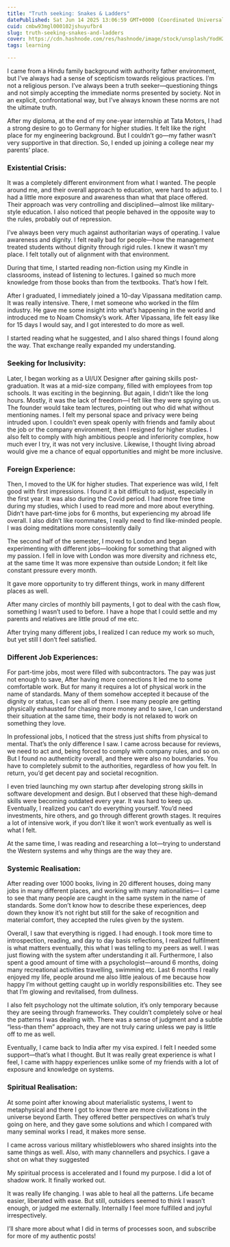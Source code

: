 ```yaml
---
title: "Truth seeking: Snakes & Ladders"
datePublished: Sat Jun 14 2025 13:06:59 GMT+0000 (Coordinated Universal Time)
cuid: cmbw93mgl000102jshuyufbr4
slug: truth-seeking-snakes-and-ladders
cover: https://cdn.hashnode.com/res/hashnode/image/stock/unsplash/YodH2WzN6YU/upload/3a14d3e75ca368d607136e661e5bdc92.jpeg
tags: learning

---
```


I came from a Hindu family background with authority father environment, but I’ve always had a sense of scepticism towards religious practices. I’m not a religious person. I’ve always been a truth seeker—questioning things and not simply accepting the immediate norms presented by society. Not in an explicit, confrontational way, but I’ve always known these norms are not the ultimate truth.

After my diploma, at the end of my one-year internship at Tata Motors, I had a strong desire to go to Germany for higher studies. It felt like the right place for my engineering background. But I couldn’t go—my father wasn’t very supportive in that direction. So, I ended up joining a college near my parents’ place.

### **Existential Crisis:**

It was a completely different environment from what I wanted. The people around me, and their overall approach to education, were hard to adjust to. I had a little more exposure and awareness than what that place offered. Their approach was very controlling and disciplined—almost like military-style education. I also noticed that people behaved in the opposite way to the rules, probably out of repression.

I’ve always been very much against authoritarian ways of operating. I value awareness and dignity. I felt really bad for people—how the management treated students without dignity through rigid rules. I knew it wasn’t my place. I felt totally out of alignment with that environment.

During that time, I started reading non-fiction using my Kindle in classrooms, instead of listening to lectures. I gained so much more knowledge from those books than from the textbooks. That’s how I felt.

After I graduated, I immediately joined a 10-day Vipassana meditation camp. It was really intensive. There, I met someone who worked in the film industry. He gave me some insight into what’s happening in the world and introduced me to Noam Chomsky’s work. After Vipassana, life felt easy like for 15 days I would say, and I got interested to do more as well.

I started reading what he suggested, and I also shared things I found along the way. That exchange really expanded my understanding.

### **Seeking for Inclusivity:**

Later, I began working as a UI/UX Designer after gaining skills post-graduation. It was at a mid-size company, filled with employees from top schools. It was exciting in the beginning. But again, I didn’t like the long hours. Mostly, it was the lack of freedom—I felt like they were spying on us. The founder would take team lectures, pointing out who did what without mentioning names. I felt my personal space and privacy were being intruded upon. I couldn’t even speak openly with friends and family about the job or the company environment, then I resigned for higher studies. I also felt to comply with high ambitious people and inferiority complex, how much ever I try, it was not very inclusive. Likewise, I thought living abroad would give me a chance of equal opportunities and might be more inclusive.

### **Foreign Experience:**

Then, I moved to the UK for higher studies. That experience was wild, I felt good with first impressions. I found it a bit difficult to adjust, especially in the first year. It was also during the Covid period. I had more free time during my studies, which I used to read more and more about everything. Didn’t have part-time jobs for 6 months, but experiencing my abroad life overall. I also didn’t like roommates, I really need to find like-minded people. I was doing meditations more consistently daily

The second half of the semester, I moved to London and began experimenting with different jobs—looking for something that aligned with my passion. I fell in love with London was more diversity and richness etc, at the same time It was more expensive than outside London; it felt like constant pressure every month.

It gave more opportunity to try different things, work in many different places as well.

After many circles of monthly bill payments, I got to deal with the cash flow, something I wasn’t used to before. I have a hope that I could settle and my parents and relatives are little proud of me etc.

After trying many different jobs, I realized I can reduce my work so much, but yet still I don’t feel satisfied.

### **Different Job Experiences:**

For part-time jobs, most were filled with subcontractors. The pay was just not enough to save, After having more connections It led me to some comfortable work. But for many it requires a lot of physical work in the name of standards. Many of them somehow accepted it because of the dignity or status, I can see all of them. I see many people are getting physically exhausted for chasing more money and to save, I can understand their situation at the same time, their body is not relaxed to work on something they love.

In professional jobs, I noticed that the stress just shifts from physical to mental. That’s the only difference I saw. I came across because for reviews, we need to act and, being forced to comply with company rules, and so on. But I found no authenticity overall, and there were also no boundaries. You have to completely submit to the authorities, regardless of how you felt. In return, you’d get decent pay and societal recognition.

I even tried launching my own startup after developing strong skills in software development and design. But I observed that these high-demand skills were becoming outdated every year. It was hard to keep up. Eventually, I realized you can’t do everything yourself. You’d need investments, hire others, and go through different growth stages. It requires a lot of intensive work, if you don’t like it won’t work eventually as well is what I felt.

At the same time, I was reading and researching a lot—trying to understand the Western systems and why things are the way they are.

### **Systemic Realisation:**

After reading over 1000 books, living in 20 different houses, doing many jobs in many different places, and working with many nationalities— I came to see that many people are caught in the same system in the name of standards. Some don’t know how to describe these experiences, deep down they know it’s not right but still for the sake of recognition and material comfort, they accepted the rules given by the system.

Overall, I saw that everything is rigged. I had enough. I took more time to introspection, reading, and day to day basis reflections, I realized fulfilment is what matters eventually, this what I was telling to my peers as well. I was just flowing with the system after understanding it all. Furthermore, I also spent a good amount of time with a psychologist—around 6 months, doing many recreational activities travelling, swimming etc. Last 6 months I really enjoyed my life, people around me also little jealous of me because how happy I’m without getting caught up in worldly responsibilities etc. They see that I’m glowing and revitalised, from dullness.

I also felt psychology not the ultimate solution, it’s only temporary because they are seeing through frameworks. They couldn’t completely solve or heal the patterns I was dealing with. There was a sense of judgment and a subtle “less-than them” approach, they are not truly caring unless we pay is little off to me as well.

Eventually, I came back to India after my visa expired. I felt I needed some support—that’s what I thought. But It was really great experience is what I feel, I came with happy experiences unlike some of my friends with a lot of exposure and knowledge on systems.

### **Spiritual Realisation:**

At some point after knowing about materialistic systems, I went to metaphysical and there I got to know there are more civilizations in the universe beyond Earth. They offered better perspectives on what’s truly going on here, and they gave some solutions and which I compared with many seminal works I read, it makes more sense.

I came across various military whistleblowers who shared insights into the same things as well. Also, with many channellers and psychics. I gave a shot on what they suggested

My spiritual process is accelerated and I found my purpose. I did a lot of shadow work. It finally worked out.

It was really life changing. I was able to heal all the patterns. Life became easier, liberated with ease. But still, outsiders seemed to think I wasn’t enough, or judged me externally. Internally I feel more fulfilled and joyful irrespectively.

I’ll share more about what I did in terms of processes soon, and subscribe for more of my authentic posts!